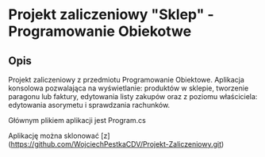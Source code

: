 # Projekt zaliczeniowy "Sklep" - Programowanie Obiekotwe

## Opis
Projekt zaliczeniowy z przedmiotu Programowanie Obiektowe.
Aplikacja konsolowa pozwalająca na wyświetlanie: produktów w sklepie, tworzenie paragonu lub faktury, edytowania listy zakupów 
oraz z poziomu właściciela: edytowania asorymetu i sprawdzania rachunków. 

Głównym plikiem aplikacji jest Program.cs

Aplikację można sklonować [z] (https://github.com/WojciechPestkaCDV/Projekt-Zaliczeniowy.git)
